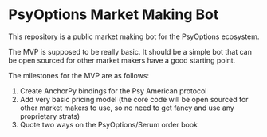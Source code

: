 # PsyOptions Market Making Bot
This repository is a public market making bot for the PsyOptions ecosystem. 

The MVP is supposed to be really basic. It should be a simple bot that can be open sourced for 
other market makers have a good starting point.

The milestones for the MVP are as follows:
1. Create AnchorPy bindings for the Psy American protocol
2. Add very basic pricing model (the core code will be open sourced for other market makers to use, so no need to get fancy and use any proprietary strats)
3. Quote two ways on the PsyOptions/Serum order book
